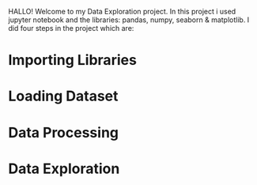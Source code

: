 HALLO! Welcome to my Data Exploration project.
In this project i used jupyter notebook and the libraries: pandas, numpy, seaborn & matplotlib.
I did four steps in the project which are:
# Importing Libraries
# Loading Dataset
# Data Processing
# Data Exploration

